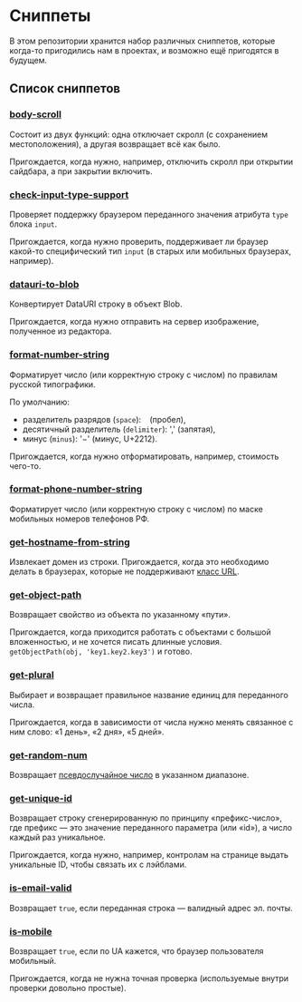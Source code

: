 # Сниппеты

В этом репозитории хранится набор различных сниппетов,
которые когда-то пригодились нам в проектах,
и возможно ещё пригодятся в будущем.

## Список сниппетов

### [body-scroll](./lib/body-scroll.js)

Состоит из двух функций: одна отключает скролл (с сохранением местоположения),
а другая возвращает всё как было.

Пригождается, когда нужно, например, 
отключить скролл при открытии сайдбара, а при закрытии включить. 

### [check-input-type-support](./lib/check-input-type-support.js)

Проверяет поддержку браузером переданного значения атрибута `type` блока `input`.

Пригождается, когда нужно проверить,
поддерживает ли браузер какой-то специфический тип `input`
(в старых или мобильных браузерах, например). 

### [datauri-to-blob](./lib/datauri-to-blob.js)

Конвертирует DataURI строку в объект Blob. 

Пригождается, когда нужно отправить на сервер изображение,
полученное из редактора.

### [format-number-string](./lib/format-number-string.js)

Форматирует число (или корректную строку с числом) по правилам русской типографики.

По умолчанию:
  
  - разделитель разрядов (`space`): ` ` (пробел),
  - десятичный разделитель (`delimiter`): ',' (запятая),
  - минус (`minus`): '−' (минус, U+2212).

Пригождается, когда нужно отформатировать, например, стоимость чего-то.

### [format-phone-number-string](./lib/format-phone-number-string.js)

Форматирует число (или корректную строку с числом) по маске мобильных номеров телефонов РФ.

### [get-hostname-from-string](./lib/get-hostname-from-string.js)

Извлекает домен из строки.
Пригождается, когда это необходимо делать в браузерах,
которые не поддерживают [класс URL](https://developer.mozilla.org/en-US/docs/Web/API/URL).

### [get-object-path](./lib/get-object-path.js)

Возвращает свойство из объекта по указанному «пути».

Пригождается, когда приходится работать с объектами с большой вложенностью,
и не хочется писать длинные условия. 
`getObjectPath(obj, 'key1.key2.key3')` и готово. 

### [get-plural](./lib/get-plural.js)

Выбирает и возвращает правильное название единиц для переданного числа.

Пригождается, когда в зависимости от числа нужно менять связанное с ним слово:
«1 день», «2 дня», «5 дней». 

### [get-random-num](./lib/get-random-num.js)

Возвращает [псевдослучайное число](https://ru.wikipedia.org/wiki/Генератор_псевдослучайных_чисел) в указанном диапазоне.

### [get-unique-id](./lib/get-unique-id.js)

Возвращает строку сгенерированную по принципу «префикс-число», 
где префикс — это значение переданного параметра (или «id»),
а число каждый раз уникальное.

Пригождается, когда нужно, например, контролам на странице выдать уникальные ID,
чтобы связать их с лэйблами.  

### [is-email-valid](./lib/is-email-valid.js)

Возвращает `true`, если переданная строка — валидный адрес эл. почты.

### [is-mobile](./lib/is-mobile.js)

Возвращает `true`, если по UA кажется, что браузер пользователя мобильный.

Пригождается, когда не нужна точная проверка (используемые внутри проверки довольно простые).


